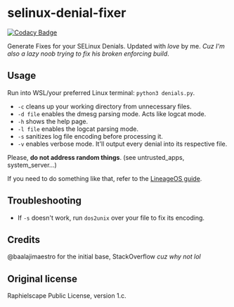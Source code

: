 # selinux-denial-fixer

[![Codacy Badge](https://app.codacy.com/project/badge/Grade/64b12db392b2496bb1ac45a735ce1a75)](https://www.codacy.com/gh/Giovix92/selinux-denial-fixer/dashboard?utm_source=github.com&amp;utm_medium=referral&amp;utm_content=Giovix92/selinux-denial-fixer&amp;utm_campaign=Badge_Grade)

Generate Fixes for your SELinux Denials.
Updated with *love* by me.
*Cuz I'm also a lazy noob trying to fix his broken enforcing build*.

## Usage

Run into WSL/your preferred Linux terminal: `python3 denials.py`.

- `-c` cleans up your working directory from unnecessary files.
- `-d file` enables the dmesg parsing mode. Acts like logcat mode.
- `-h` shows the help page.
- `-l file` enables the logcat parsing mode.
- `-s` sanitizes log file encoding before processing it.
- `-v` enables verbose mode. It'll output every denial into its respective file.

Please, **do not address random things**. (see untrusted_apps, system_server...)

If you need to do something like that, refer to the [LineageOS guide](https://lineageos.org/engineering/HowTo-SELinux/).

## Troubleshooting

- If `-s` doesn't work, run `dos2unix` over your file to fix its encoding.

## Credits

@baalajimaestro for the initial base, StackOverflow *cuz why not lol*

## Original license

Raphielscape Public License, version 1.c.

